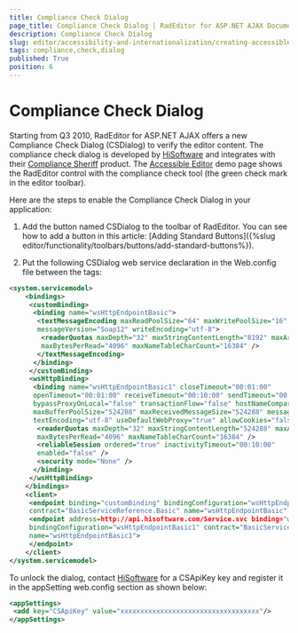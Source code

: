 ```yaml
---
title: Compliance Check Dialog
page_title: Compliance Check Dialog | RadEditor for ASP.NET AJAX Documentation
description: Compliance Check Dialog
slug: editor/accessibility-and-internationalization/creating-accessible-content/compliance-check-dialog
tags: compliance,check,dialog
published: True
position: 6
---
```


# Compliance Check Dialog

Starting from Q3 2010, RadEditor for ASP.NET AJAX offers a new Compliance Check Dialog (CSDialog) to verify the editor content. The compliance check dialog is developed by [HiSoftware](http://www.hisoftware.com/) and integrates with their [Compliance Sheriff](http://www.hisoftware.com/products/compliancesheriff.htm) product. The [Accessible Editor](http://demos.telerik.com/aspnet-ajax/editor/examples/accessibleeditor/defaultcs.aspx) demo page shows the RadEditor control with the compliance check tool (the green check mark in the editor toolbar).

Here are the steps to enable the Compliance Check Dialog in your application:

1. Add the button named CSDialog to the toolbar of RadEditor. You can see how to add a button in this article: [Adding Standard Buttons]({%slug editor/functionality/toolbars/buttons/add-standard-buttons%}).

1. Put the following CSDialog web service declaration in the Web.config file between the <configuration> tags:

````XML
<system.servicemodel>
	<bindings>
	 <customBinding>
	  <binding name="wsHttpEndpointBasic">
	   <textMessageEncoding maxReadPoolSize="64" maxWritePoolSize="16"
	   messageVersion="Soap12" writeEncoding="utf-8">
		<readerQuotas maxDepth="32" maxStringContentLength="8192" maxArrayLength="16384"
		maxBytesPerRead="4096" maxNameTableCharCount="16384" />
	   </textMessageEncoding>
	  </binding>
	 </customBinding>
	 <wsHttpBinding>
	  <binding name="wsHttpEndpointBasic1" closeTimeout="00:01:00"
	  openTimeout="00:01:00" receiveTimeout="00:10:00" sendTimeout="00:01:00"
	  bypassProxyOnLocal="false" transactionFlow="false" hostNameComparisonMode="StrongWildcard"
	  maxBufferPoolSize="524288" maxReceivedMessageSize="524288" messageEncoding="Text"
	  textEncoding="utf-8" useDefaultWebProxy="true" allowCookies="false">
	   <readerQuotas maxDepth="32" maxStringContentLength="524288" maxArrayLength="16384"
	   maxBytesPerRead="4096" maxNameTableCharCount="16384" />
	   <reliableSession ordered="true" inactivityTimeout="00:10:00"
	   enabled="false" />
	   <security mode="None" />
	  </binding>
	 </wsHttpBinding>
	</bindings>
	<client>
	 <endpoint binding="customBinding" bindingConfiguration="wsHttpEndpointBasic"
	 contract="BasicServiceReference.Basic" name="wsHttpEndpointBasic" />
	 <endpoint address=http://api.hisoftware.com/Service.svc binding="wsHttpBinding"
	 bindingConfiguration="wsHttpEndpointBasic1" contract="BasicServiceReference.Basic"
	 name="wsHttpEndpointBasic1">
	 </endpoint>
	</client>
</system.servicemodel>
````

To unlock the dialog, contact [HiSoftware](http://www.hisoftware.com/) for a CSApiKey key and register it in the appSetting web.config section as shown below:

````XML
<appSettings>
 <add key="CSApiKey" value="xxxxxxxxxxxxxxxxxxxxxxxxxxxxxxxxxxx"/>
</appSettings> 
````


